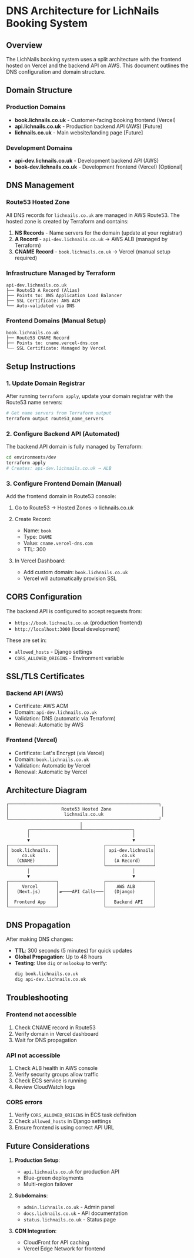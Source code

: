 # DNS Architecture for LichNails Booking System

## Overview

The LichNails booking system uses a split architecture with the frontend hosted on Vercel and the backend API on AWS. This document outlines the DNS configuration and domain structure.

## Domain Structure

### Production Domains
- **book.lichnails.co.uk** - Customer-facing booking frontend (Vercel)
- **api.lichnails.co.uk** - Production backend API (AWS) [Future]
- **lichnails.co.uk** - Main website/landing page [Future]

### Development Domains
- **api-dev.lichnails.co.uk** - Development backend API (AWS)
- **book-dev.lichnails.co.uk** - Development frontend (Vercel) [Optional]

## DNS Management

### Route53 Hosted Zone
All DNS records for `lichnails.co.uk` are managed in AWS Route53. The hosted zone is created by Terraform and contains:

1. **NS Records** - Name servers for the domain (update at your registrar)
2. **A Record** - `api-dev.lichnails.co.uk` → AWS ALB (managed by Terraform)
3. **CNAME Record** - `book.lichnails.co.uk` → Vercel (manual setup required)

### Infrastructure Managed by Terraform
```
api-dev.lichnails.co.uk
├── Route53 A Record (Alias)
├── Points to: AWS Application Load Balancer
├── SSL Certificate: AWS ACM
└── Auto-validated via DNS
```

### Frontend Domains (Manual Setup)
```
book.lichnails.co.uk
├── Route53 CNAME Record
├── Points to: cname.vercel-dns.com
└── SSL Certificate: Managed by Vercel
```

## Setup Instructions

### 1. Update Domain Registrar
After running `terraform apply`, update your domain registrar with the Route53 name servers:
```bash
# Get name servers from Terraform output
terraform output route53_name_servers
```

### 2. Configure Backend API (Automated)
The backend API domain is fully managed by Terraform:
```bash
cd environments/dev
terraform apply
# Creates: api-dev.lichnails.co.uk → ALB
```

### 3. Configure Frontend Domain (Manual)
Add the frontend domain in Route53 console:

1. Go to Route53 → Hosted Zones → lichnails.co.uk
2. Create Record:
   - Name: `book`
   - Type: `CNAME`
   - Value: `cname.vercel-dns.com`
   - TTL: 300

4. In Vercel Dashboard:
   - Add custom domain: `book.lichnails.co.uk`
   - Vercel will automatically provision SSL

## CORS Configuration

The backend API is configured to accept requests from:
- `https://book.lichnails.co.uk` (production frontend)
- `http://localhost:3000` (local development)

These are set in:
- `allowed_hosts` - Django settings
- `CORS_ALLOWED_ORIGINS` - Environment variable

## SSL/TLS Certificates

### Backend API (AWS)
- Certificate: AWS ACM
- Domain: `api-dev.lichnails.co.uk`
- Validation: DNS (automatic via Terraform)
- Renewal: Automatic by AWS

### Frontend (Vercel)
- Certificate: Let's Encrypt (via Vercel)
- Domain: `book.lichnails.co.uk`
- Validation: Automatic by Vercel
- Renewal: Automatic by Vercel

## Architecture Diagram

```
┌─────────────────────────────────────────────────────────┐
│                    Route53 Hosted Zone                   │
│                     lichnails.co.uk                      │
└─────────────────────────────────────────────────────────┘
                            │
        ┌───────────────────┴───────────────────┐
        │                                       │
        ▼                                       ▼
┌──────────────────┐                 ┌──────────────────┐
│ book.lichnails.  │                 │ api-dev.lichnails│
│     co.uk        │                 │     .co.uk       │
│   (CNAME)        │                 │   (A Record)     │
└──────────────────┘                 └──────────────────┘
        │                                       │
        ▼                                       ▼
┌──────────────────┐                 ┌──────────────────┐
│     Vercel       │                 │    AWS ALB       │
│   (Next.js)      │◄────API Calls───│   (Django)       │
│                  │                 │                  │
│  Frontend App    │                 │   Backend API    │
└──────────────────┘                 └──────────────────┘
```

## DNS Propagation

After making DNS changes:
- **TTL**: 300 seconds (5 minutes) for quick updates
- **Global Propagation**: Up to 48 hours
- **Testing**: Use `dig` or `nslookup` to verify:
  ```bash
  dig book.lichnails.co.uk
  dig api-dev.lichnails.co.uk
  ```

## Troubleshooting

### Frontend not accessible
1. Check CNAME record in Route53
2. Verify domain in Vercel dashboard
3. Wait for DNS propagation

### API not accessible
1. Check ALB health in AWS console
2. Verify security groups allow traffic
3. Check ECS service is running
4. Review CloudWatch logs

### CORS errors
1. Verify `CORS_ALLOWED_ORIGINS` in ECS task definition
2. Check `allowed_hosts` in Django settings
3. Ensure frontend is using correct API URL

## Future Considerations

1. **Production Setup**:
   - `api.lichnails.co.uk` for production API
   - Blue-green deployments
   - Multi-region failover

2. **Subdomains**:
   - `admin.lichnails.co.uk` - Admin panel
   - `docs.lichnails.co.uk` - API documentation
   - `status.lichnails.co.uk` - Status page

3. **CDN Integration**:
   - CloudFront for API caching
   - Vercel Edge Network for frontend